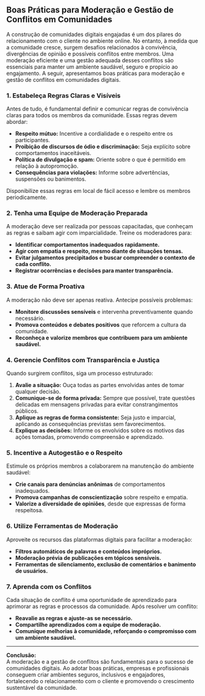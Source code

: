 
## Boas Práticas para Moderação e Gestão de Conflitos em Comunidades

A construção de comunidades digitais engajadas é um dos pilares do relacionamento com o cliente no ambiente online. No entanto, à medida que a comunidade cresce, surgem desafios relacionados à convivência, divergências de opinião e possíveis conflitos entre membros. Uma moderação eficiente e uma gestão adequada desses conflitos são essenciais para manter um ambiente saudável, seguro e propício ao engajamento. A seguir, apresentamos boas práticas para moderação e gestão de conflitos em comunidades digitais.

### 1. Estabeleça Regras Claras e Visíveis

Antes de tudo, é fundamental definir e comunicar regras de convivência claras para todos os membros da comunidade. Essas regras devem abordar:

- **Respeito mútuo:** Incentive a cordialidade e o respeito entre os participantes.
- **Proibição de discursos de ódio e discriminação:** Seja explícito sobre comportamentos inaceitáveis.
- **Política de divulgação e spam:** Oriente sobre o que é permitido em relação à autopromoção.
- **Consequências para violações:** Informe sobre advertências, suspensões ou banimentos.

Disponibilize essas regras em local de fácil acesso e lembre os membros periodicamente.

### 2. Tenha uma Equipe de Moderação Preparada

A moderação deve ser realizada por pessoas capacitadas, que conheçam as regras e saibam agir com imparcialidade. Treine os moderadores para:

- **Identificar comportamentos inadequados rapidamente.**
- **Agir com empatia e respeito, mesmo diante de situações tensas.**
- **Evitar julgamentos precipitados e buscar compreender o contexto de cada conflito.**
- **Registrar ocorrências e decisões para manter transparência.**

### 3. Atue de Forma Proativa

A moderação não deve ser apenas reativa. Antecipe possíveis problemas:

- **Monitore discussões sensíveis** e intervenha preventivamente quando necessário.
- **Promova conteúdos e debates positivos** que reforcem a cultura da comunidade.
- **Reconheça e valorize membros que contribuem para um ambiente saudável.**

### 4. Gerencie Conflitos com Transparência e Justiça

Quando surgirem conflitos, siga um processo estruturado:

1. **Avalie a situação:** Ouça todas as partes envolvidas antes de tomar qualquer decisão.
2. **Comunique-se de forma privada:** Sempre que possível, trate questões delicadas em mensagens privadas para evitar constrangimentos públicos.
3. **Aplique as regras de forma consistente:** Seja justo e imparcial, aplicando as consequências previstas sem favorecimentos.
4. **Explique as decisões:** Informe os envolvidos sobre os motivos das ações tomadas, promovendo compreensão e aprendizado.

### 5. Incentive a Autogestão e o Respeito

Estimule os próprios membros a colaborarem na manutenção do ambiente saudável:

- **Crie canais para denúncias anônimas** de comportamentos inadequados.
- **Promova campanhas de conscientização** sobre respeito e empatia.
- **Valorize a diversidade de opiniões**, desde que expressas de forma respeitosa.

### 6. Utilize Ferramentas de Moderação

Aproveite os recursos das plataformas digitais para facilitar a moderação:

- **Filtros automáticos de palavras e conteúdos impróprios.**
- **Moderação prévia de publicações em tópicos sensíveis.**
- **Ferramentas de silenciamento, exclusão de comentários e banimento de usuários.**

### 7. Aprenda com os Conflitos

Cada situação de conflito é uma oportunidade de aprendizado para aprimorar as regras e processos da comunidade. Após resolver um conflito:

- **Reavalie as regras e ajuste-as se necessário.**
- **Compartilhe aprendizados com a equipe de moderação.**
- **Comunique melhorias à comunidade, reforçando o compromisso com um ambiente saudável.**

---

**Conclusão:**  
A moderação e a gestão de conflitos são fundamentais para o sucesso de comunidades digitais. Ao adotar boas práticas, empresas e profissionais conseguem criar ambientes seguros, inclusivos e engajadores, fortalecendo o relacionamento com o cliente e promovendo o crescimento sustentável da comunidade.

```
